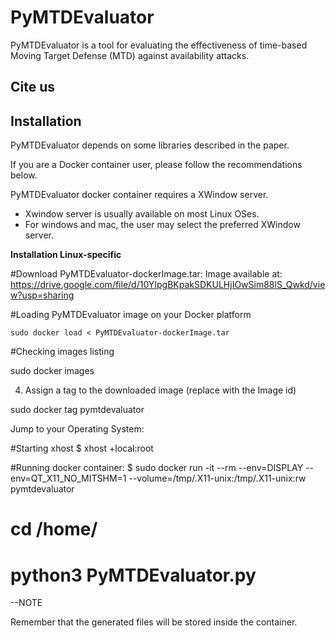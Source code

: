# PyMTDEvaluator  

PyMTDEvaluator is a tool for evaluating the effectiveness of time-based Moving Target Defense (MTD) against availability attacks.

## Cite us

## Installation

PyMTDEvaluator depends on some libraries described in the paper. 

If you are a Docker container user, please follow the recommendations below.

PyMTDEvaluator docker container requires a XWindow server. 
- Xwindow server is usually available on most Linux OSes.
- For windows and mac, the user may select the preferred XWindow server. 

**Installation Linux-specific**

#Download PyMTDEvaluator-dockerImage.tar: Image available at: https://drive.google.com/file/d/10YIpgBKpakSDKULHjIOwSim88lS_Qwkd/view?usp=sharing

#Loading PyMTDEvaluator image on your Docker platform

	sudo docker load < PyMTDEvaluator-dockerImage.tar

#Checking images listing

sudo docker images 

4) Assign a tag to the downloaded image (replace <img-id> with the Image id)

sudo docker tag <img-id> pymtdevaluator

Jump to your Operating System:

#Starting xhost
$ xhost +local:root

#Running docker container:
$ sudo docker run -it --rm     --env=DISPLAY     --env=QT_X11_NO_MITSHM=1     --volume=/tmp/.X11-unix:/tmp/.X11-unix:rw     pymtdevaluator

# cd /home/

# python3 PyMTDEvaluator.py

--NOTE

Remember that the generated files will be stored inside the container.
